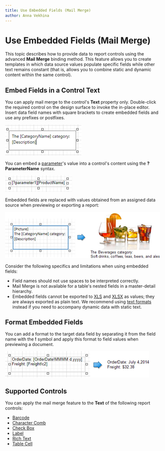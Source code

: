 ```yaml
---
title: Use Embedded Fields (Mail Merge)
author: Anna Vekhina
---
```

# Use Embedded Fields (Mail Merge)

This topic describes how to provide data to report controls using the advanced **Mail Merge** binding method. This feature allows you to create templates in which data source values populate specific fields while other text remains constant (that is, allows you to combine static and dynamic content within the same control).

## <a name="embedfields"></a>Embed Fields in a Control Text
You can apply mail merge to the control's **Text** property only. Double-click the required control on the design surface to invoke the in-place editor. Insert data field names with square brackets to create embedded fields and use any prefixes or postfixes.

![](../../../images/eurd-web-mail-merge-insert-data-fields.png)

You can embed a [parameter](../use-report-parameters.md)'s value into a control's content using the **?ParameterName** syntax.

![](../../../images/eurd-web-mail-merge-insert-parameters.png)

Embedded fields are replaced with values obtained from an assigned data source when previewing or exporting a report:

![](../../../images/eurd-web-mail-merge-preview-result.png)

Consider the following specifics and limitations when using embedded fields:

* Field names should not use spaces to be interpreted correctly.
* Mail Merge is not available for a table's nested fields in a master-detail hierarchy.
* Embedded fields cannot be exported to [XLS](../../document-viewer/exporting/xls-specific-export-options.md) and [XLSX](../../document-viewer/exporting/xlsx-specific-export-options.md) as values; they are always exported as plain text. We recommend using [text formats](../shape-report-data/format-data.md) instead if you need to accompany dynamic data with static text.

## <a name="formatfields"></a>Format Embedded Fields

You can add a format to the target data field by separating it from the field name with the **!** symbol and apply this format to field values when previewing a document.

![](../../../images/eurd-web-mail-merge-format-string-result.png)

## <a name="supportedcontrols"></a>Supported Controls
You can apply the mail merge feature to the **Text** of the following report controls:

* [Barcode](../use-report-elements/use-bar-codes.md)
* [Character Comb](../use-report-elements/use-basic-report-controls/character-comb.md)
* [Check Box](../use-report-elements/use-basic-report-controls/check-box.md)
* [Label](../use-report-elements/use-basic-report-controls/label.md)
* [Rich Text](../use-report-elements/use-basic-report-controls/rich-text.md)
* [Table Cell](../use-report-elements/use-tables.md)